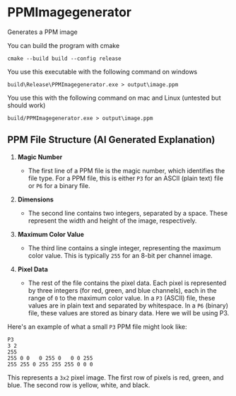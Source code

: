 # PPMImagegenerator
Generates a PPM image

You can build the program with cmake
```plaintext
cmake --build build --config release
```

You use this executable with the following command on windows
```plaintext
build\Release\PPMImagegenerator.exe > output\image.ppm
```
You use this with the following command on mac and Linux (untested but should work)
```plaintext
build/PPMImagegenerator.exe > output\image.ppm
```


## PPM File Structure (AI Generated Explanation)

1. **Magic Number**
    - The first line of a PPM file is the magic number, which identifies the file type. For a PPM file, this is either `P3` for an ASCII (plain text) file or `P6` for a binary file.

2. **Dimensions**
    - The second line contains two integers, separated by a space. These represent the width and height of the image, respectively.

3. **Maximum Color Value**
    - The third line contains a single integer, representing the maximum color value. This is typically `255` for an 8-bit per channel image.

4. **Pixel Data**
    - The rest of the file contains the pixel data. Each pixel is represented by three integers (for red, green, and blue channels), each in the range of `0` to the maximum color value. In a `P3` (ASCII) file, these values are in plain text and separated by whitespace. In a `P6` (binary) file, these values are stored as binary data. Here we will be using P3.

Here's an example of what a small `P3` PPM file might look like:

```plaintext
P3
3 2
255
255 0 0   0 255 0   0 0 255
255 255 0 255 255 255 0 0 0
```

This represents a `3x2` pixel image. The first row of pixels is red, green, and blue. The second row is yellow, white, and black. 